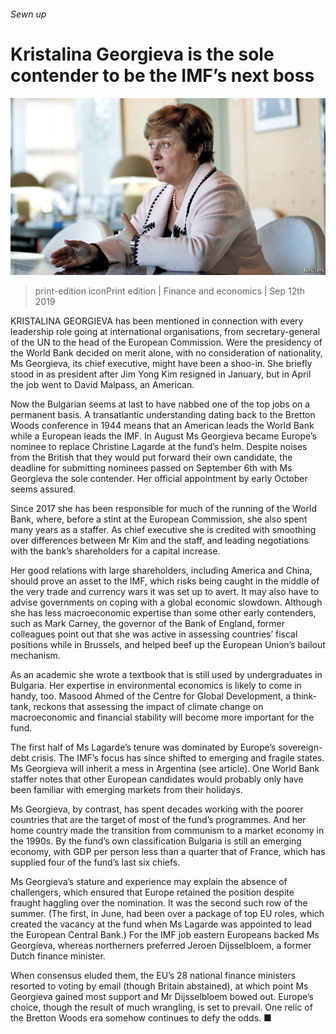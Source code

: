 ###### Sewn up

# Kristalina Georgieva is the sole contender to be the IMF’s next boss 

![image](images/20190914_fnp502.jpg) 

> print-edition iconPrint edition | Finance and economics | Sep 12th 2019 

KRISTALINA GEORGIEVA has been mentioned in connection with every leadership role going at international organisations, from secretary-general of the UN to the head of the European Commission. Were the presidency of the World Bank decided on merit alone, with no consideration of nationality, Ms Georgieva, its chief executive, might have been a shoo-in. She briefly stood in as president after Jim Yong Kim resigned in January, but in April the job went to David Malpass, an American. 

Now the Bulgarian seems at last to have nabbed one of the top jobs on a permanent basis. A transatlantic understanding dating back to the Bretton Woods conference in 1944 means that an American leads the World Bank while a European leads the IMF. In August Ms Georgieva became Europe’s nominee to replace Christine Lagarde at the fund’s helm. Despite noises from the British that they would put forward their own candidate, the deadline for submitting nominees passed on September 6th with Ms Georgieva the sole contender. Her official appointment by early October seems assured. 

Since 2017 she has been responsible for much of the running of the World Bank, where, before a stint at the European Commission, she also spent many years as a staffer. As chief executive she is credited with smoothing over differences between Mr Kim and the staff, and leading negotiations with the bank’s shareholders for a capital increase. 

Her good relations with large shareholders, including America and China, should prove an asset to the IMF, which risks being caught in the middle of the very trade and currency wars it was set up to avert. It may also have to advise governments on coping with a global economic slowdown. Although she has less macroeconomic expertise than some other early contenders, such as Mark Carney, the governor of the Bank of England, former colleagues point out that she was active in assessing countries’ fiscal positions while in Brussels, and helped beef up the European Union’s bailout mechanism. 

As an academic she wrote a textbook that is still used by undergraduates in Bulgaria. Her expertise in environmental economics is likely to come in handy, too. Masood Ahmed of the Centre for Global Development, a think-tank, reckons that assessing the impact of climate change on macroeconomic and financial stability will become more important for the fund. 

The first half of Ms Lagarde’s tenure was dominated by Europe’s sovereign-debt crisis. The IMF’s focus has since shifted to emerging and fragile states. Ms Georgieva will inherit a mess in Argentina (see article). One World Bank staffer notes that other European candidates would probably only have been familiar with emerging markets from their holidays. 

Ms Georgieva, by contrast, has spent decades working with the poorer countries that are the target of most of the fund’s programmes. And her home country made the transition from communism to a market economy in the 1990s. By the fund’s own classification Bulgaria is still an emerging economy, with GDP per person less than a quarter that of France, which has supplied four of the fund’s last six chiefs. 

Ms Georgieva’s stature and experience may explain the absence of challengers, which ensured that Europe retained the position despite fraught haggling over the nomination. It was the second such row of the summer. (The first, in June, had been over a package of top EU roles, which created the vacancy at the fund when Ms Lagarde was appointed to lead the European Central Bank.) For the IMF job eastern Europeans backed Ms Georgieva, whereas northerners preferred Jeroen Dijsselbloem, a former Dutch finance minister. 

When consensus eluded them, the EU’s 28 national finance ministers resorted to voting by email (though Britain abstained), at which point Ms Georgieva gained most support and Mr Dijsselbloem bowed out. Europe’s choice, though the result of much wrangling, is set to prevail. One relic of the Bretton Woods era somehow continues to defy the odds. ■ 

